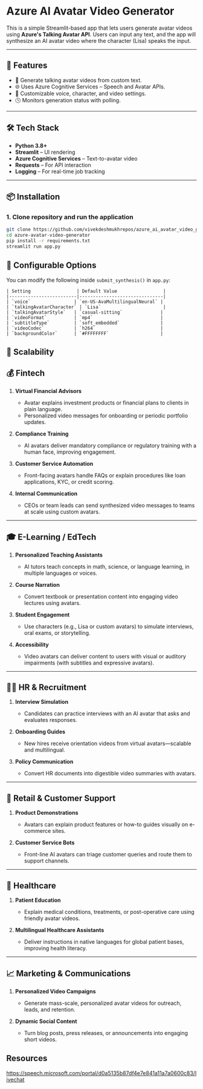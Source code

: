 # Azure AI Avatar Video Generator

This is a simple Streamlit-based app that lets users generate avatar videos using **Azure's Talking Avatar API**. Users can input any text, and the app will synthesize an AI avatar video where the character (Lisa) speaks the input.

---

## 🚀 Features

- 🎤 Generate talking avatar videos from custom text.
- 🌐 Uses Azure Cognitive Services – Speech and Avatar APIs.
- 🧠 Customizable voice, character, and video settings.
- 🕓 Monitors generation status with polling.
---

## 🛠️ Tech Stack

- **Python 3.8+**
- **Streamlit** – UI rendering
- **Azure Cognitive Services** – Text-to-avatar video
- **Requests** – For API interaction
- **Logging** – For real-time job tracking

---

## 📦 Installation

### 1. Clone repository and run the application

```bash
git clone https://github.com/vivekdeshmukhrepos/azure_ai_avatar_video_generator.git
cd azure-avatar-video-generator
pip install -r requirements.txt
streamlit run app.py
```
## 🧰 Configurable Options

You can modify the following inside `submit_synthesis()` in `app.py`:
```
| Setting                 | Default Value                 |
|-------------------------|-------------------------------|
| `voice`                | `en-US-AvaMultilingualNeural` |
| `talkingAvatarCharacter` | `Lisa`                       |
| `talkingAvatarStyle`   | `casual-sitting`              |
| `videoFormat`          | `mp4`                         |
| `subtitleType`         | `soft_embedded`               |
| `videoCodec`           | `h264`                        |
| `backgroundColor`      | `#FFFFFFFF`                   |

```
## 🧵 Scalability
## 💰 Fintech

1. **Virtual Financial Advisors**  
   - Avatar explains investment products or financial plans to clients in plain language.  
   - Personalized video messages for onboarding or periodic portfolio updates.

2. **Compliance Training**  
   - AI avatars deliver mandatory compliance or regulatory training with a human face, improving engagement.

3. **Customer Service Automation**  
   - Front-facing avatars handle FAQs or explain procedures like loan applications, KYC, or credit scoring.

4. **Internal Communication**  
   - CEOs or team leads can send synthesized video messages to teams at scale using custom avatars.

---

## 🎓 E-Learning / EdTech

1. **Personalized Teaching Assistants**  
   - AI tutors teach concepts in math, science, or language learning, in multiple languages or voices.

2. **Course Narration**  
   - Convert textbook or presentation content into engaging video lectures using avatars.

3. **Student Engagement**  
   - Use characters (e.g., Lisa or custom avatars) to simulate interviews, oral exams, or storytelling.

4. **Accessibility**  
   - Video avatars can deliver content to users with visual or auditory impairments (with subtitles and expressive avatars).

---

## 🧑‍💼 HR & Recruitment

1. **Interview Simulation**  
   - Candidates can practice interviews with an AI avatar that asks and evaluates responses.

2. **Onboarding Guides**  
   - New hires receive orientation videos from virtual avatars—scalable and multilingual.

3. **Policy Communication**  
   - Convert HR documents into digestible video summaries with avatars.

---

## 🛒 Retail & Customer Support

1. **Product Demonstrations**  
   - Avatars can explain product features or how-to guides visually on e-commerce sites.

2. **Customer Service Bots**  
   - Front-line AI avatars can triage customer queries and route them to support channels.

---

## 🏥 Healthcare

1. **Patient Education**  
   - Explain medical conditions, treatments, or post-operative care using friendly avatar videos.

2. **Multilingual Healthcare Assistants**  
   - Deliver instructions in native languages for global patient bases, improving health literacy.

---

## 📈 Marketing & Communications

1. **Personalized Video Campaigns**  
   - Generate mass-scale, personalized avatar videos for outreach, leads, and retention.

2. **Dynamic Social Content**  
   - Turn blog posts, press releases, or announcements into engaging short videos.

 ## Resources
 https://speech.microsoft.com/portal/d0a5135b87df4e7e841a11a7a0600c83/livechat